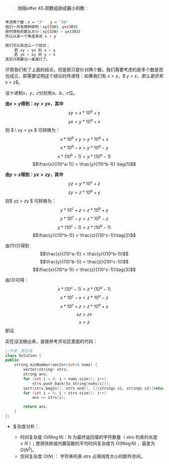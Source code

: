 #

>**剑指offer 45.把数组排成最小的数**：

```bash

考虑两个数：x = "3"   y = "30"
他们一共有两种排列：xy(330)、yx(303)
排列得到的数比大小：xy(330) > yx(303)
所以从某一个角度来说 x > y

我们可以有这么一个结论：
    若 xy > yx 则 x > y
    若 yx > xy 则 y > x
其实只需要记一条就行了。

```

尽管我们有了上面的结论，但是那只是针对两个数。我们需要考虑的是多个数是否也成立，即需要证明这个结论的传递性：如果我们有 $x > y$，$ y > z$，那么是否有$x > z$。

设十进制$x$，$y$，$z$分别有$a$，$b$，$c$位。

**由$x > y$得到：$xy > yx$，其中**
$$xy = x*10^b + y$$ $$yx = y*10^a + x$$ 则 $ \ xy > yx $ 可转换为：$$x*10^b + y > y*10^a + x$$ $$x*10^b - x > y*10^a - y$$ $$x*(10^b - 1) > y*(10^a - 1)$$ $$\frac{x}{(10^a-1)} > \frac{y}{(10^b-1)} \tag{1}$$

**由$y > z$得到：$yz > zy$，其中**
$$yz = y*10^c + z$$ $$zy = z*10^b + y$$ 则$ yz > zy $ 可转换为：$$y*10^c + z > z*10^b + y$$ $$y*10^c - y > z*10^b - z$$ $$y*(10^c - 1) > z*(10^b - 1)$$ $$\frac{y}{(10^b-1)} > \frac{z}{(10^c-1)}\tag{2}$$

由$(1)(2)$得到
$$\frac{x}{(10^a-1)} > \frac{y}{(10^b-1)}$$ $$\frac{y}{(10^b-1)} > \frac{z}{(10^c-1)}$$ $$\frac{x}{(10^a-1)} > \frac{z}{(10^c-1)}\tag{3}$$

由$(3)$可得：
$$x*(10^c-1) > z*(10^a-1)$$ $$x*10^c-x > z*10^a-z$$ $$x*10^c+z > z*10^a+x$$ $$xz > zx$$ $$x > z$$即证

实在没法做出来，直接参考评论区里面的代码：

```C++
//作者：憨豆酒
class Solution {
public:
    string minNumber(vector<int>& nums) {
        vector<string> strs;
        string ans;
        for (int i = 0; i < nums.size(); i++)
            strs.push_back(to_string(nums[i]));
        sort(strs.begin(), strs.end(), [](string& s1, string& s2){return s1 + s2 < s2 + s1;});
        for (int i = 0; i < strs.size(); i++)
            ans += strs[i];

        return ans;
    }
};
```

- 复杂度分析：

  - 时间复杂度 $O(N\log N)$：N 为最终返回值的字符数量（ strs 列表的长度 $\leq N$ ）；使用快排或内置函数的平均时间复杂度为 $O(N\log N)$ ，最差为 $O(N^2)$。
  - 空间复杂度 $O(N)$ ： 字符串列表 strs 占用线性大小的额外空间。
